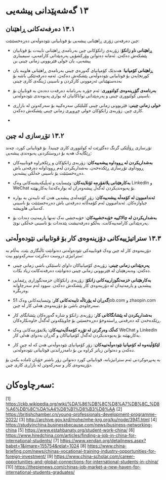 # ١٣ گەشەپێدانی پیشەیی

## ١٣.١ دەرفەتەکانی ڕاهێنان

چین دەرفەتی زۆری ڕاهێنانی پیشەیی بۆ قوتابیانی نێودەوڵەتی دەڕەخسێنێت:


- **ڕاهێنانی ناو زانکۆ**: زۆربەی زانکۆکانی چین بەرنامەی ڕاهێنانی تایبەت بۆ قوتابیان پێشکەش دەکەن. ئەمانە دەتوانن وۆرکشۆپی پەرەپێدانی کارامەیی، سیمیناری پیشەیی، یان خولی فێربوونی زمانی چینی بن

- **ڕاهێنانی کۆمپانیا**: هەندێک کۆمپانیای گەورەی چینی بەرنامەی ڕاهێنانی هاوینە یان کورتخایەن بۆ قوتابیانی نێودەوڵەتی پێشکەش دەکەن. ئەمە دەرفەتێکی باشە بۆ بەدەستهێنانی ئەزموونی کارکردن و ناسینی ژینگەی کاری چینی

- **بەرنامەی گۆڕینەوەی کولتووری**: ئەم جۆرە بەرنامانە دەرفەت دەدەن بە قوتابیان بۆ ناسینی کولتووری چینی و پەرەپێدانی تواناکانیان لە بواری پەیوەندی نێودەوڵەتی.

- **خولی زمانی چینی**: فێربوونی زمانی چینی کلیلێکی سەرەکییە بۆ سەرکەوتن لە بازاڕی کاری چین. زۆربەی زانکۆکان خولی چڕوپڕی زمانی چینی پێشکەش دەکەن.
- 

## ١٣.٢ تۆڕسازی لە چین

تۆڕسازی ڕۆڵێکی گرنگ دەگێڕێت لە کولتووری کاری چینیدا. بۆ قوتابیانی کورد، چەند ڕێگایەک هەیە بۆ دروستکردنی پەیوەندی پیشەیی:

- **بەشداریکردن لە ڕووداوە پیشەییەکان**: زۆربەی زانکۆکان و ڕێکخراوە قوتابییەکان ڕووداوی تۆڕسازی ڕێکدەخەن. بەشداریکردن لەم ڕووداوانە دەرفەتی باش دەڕەخسێنێت بۆ ناسینی خەڵکی پیشەیی.

- **بەکارهێنانی پلاتفۆرمە ئۆنلاینەکان**: وێبسایت و ئەپڵیکەیشنەکانی وەک LinkedIn و WeChat بۆ پەیوەندیکردن لەگەڵ پیشەوەران لە بوارەکەتدا بەکاربهێنە.

- **ئەندامبوون لە کۆمەڵە پیشەییەکان**: زۆر کۆمەڵەی پیشەیی هەن کە تایبەتن بە بوارە جیاوازەکان. ئەندامبوون لەم کۆمەڵانە دەرفەتی باش دەڕەخسێنێت بۆ ناسینی کەسانی هاوپیشە.

- **بەشداریکردن لە چالاکییە خۆبەخشییەکان**: خۆبەخشی نەک تەنها یارمەتیت دەدات بۆ پەرەپێدانی کارامەییەکانت، بەڵکو دەرفەتیشت پێدەدات بۆ ناسینی خەڵکی نوێ.

## ١٣.٣ ستراتیژییەکانی دۆزینەوەی کار بۆ قوتابیانی نێودەوڵەتی

دۆزینەوەی کار لە چین وەک قوتابییەکی نێودەوڵەتی دەتوانێت ئاڵنگاری بێت، بەڵام بە ستراتیژی دروست دەکرێت سەرکەوتوو بیت:

- **پەرەپێدانی زمانی چینی**: زۆربەی کۆمپانیاکان داوای ئاستێکی باشی زمانی چینی دەکەن. وەبەرهێنان لە فێربوونی زمانی چینی دەتوانێت دەرفەتەکانت زیاد بکات.

- **بەکارهێنانی خزمەتگوزارییەکانی زانکۆ**: زۆربەی زانکۆکان خزمەتگوزاری ڕێنمایی پیشەیی و یارمەتیدان لە دۆزینەوەی کار پێشکەش دەکەن. سوود لەم سەرچاوانە وەربگرە.

- **گەڕان لە پۆرتاڵە تایبەتەکانی کار**: وێبسایتەکانی وەک 51job.com و zhaopin.com سەرچاوەی باشن بۆ دۆزینەوەی هەلی کار لە چین.

- **بەشداریکردن لە پێشانگاکانی کار**: زۆربەی زانکۆ و شارە گەورەکان پێشانگای کار ڕێکدەخەن کە دەرفەتی ڕاستەوخۆ دەڕەخسێنن بۆ چاوپێکەوتن لەگەڵ خاوەنکارەکان.

- **کەڵک وەرگرتن لە تۆڕە کۆمەڵایەتییەکان**: پلاتفۆرمەکانی وەک WeChat و LinkedIn بەکاربهێنە بۆ پەیوەندیکردن لەگەڵ کۆمپانیاکان و گەڕان بەدوای هەلی کار.

- **لێکۆڵینەوە لە کۆمپانیا نێودەوڵەتییەکان**: زۆر کۆمپانیای نێودەوڵەتی هەن کە لە چین کار دەکەن و دەتوانن زیاتر کراوە بن بۆ دامەزراندنی قوتابیانی نێودەوڵەتی.

بە پەیڕەوکردنی ئەم ستراتیژیانە، قوتابیانی کورد دەتوانن زۆر باشتر خۆیان ئامادە بکەن بۆ دۆزینەوەی کار و سەرکەوتن لە بازاڕی کاری چین.


# سەرچاوەکان:
[1] https://ckb.wikipedia.org/wiki/%DA%86%DB%8C%D8%A7%DB%8C_%D8%A6%DB%8C%DA%A4%D8%B1%D8%B3%D8%AA
[2] https://britishchamber.cn/young-professionals-development-programme-2022/
[3] http://archive.gov.krd/mohe/mhe-krg.org/ku/node/3941.html
[4] https://studyinchina.businessbecause.com/news/business-networking-china
[5] https://www.estahbanaty.org/student-work-china/
[6] https://www.hiredchina.com/articles/finding-a-job-in-china-for-international-students/
[7] https://www.xendan.org/detailnews.aspx?babet=1&jimare=155754&relat=1024
[8] https://www.china-briefing.com/news/chinas-vocational-training-industry-opportunities-for-foreign-investment/
[9] https://www.china-scholar.com/career-opportunities-and-global-connections-for-international-students-in-china/
[10] https://thepienews.com/chinas-job-market-a-new-haven-for-international-students-graduates/
